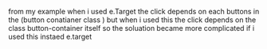 from my example when i used e.Target the click depends on each buttons in the  (button conatianer class )
but when i used this the click depends on the class button-container itself so the soluation became more complicated if i used this instaed e.target 
